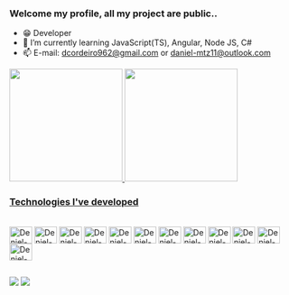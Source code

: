 ### Welcome my profile, all my project are public..

- 😁 Developer 
- 🤔 I’m currently learning JavaScript(TS), Angular, Node JS, C#
- 📫 E-mail: dcordeiro962@gmail.com or daniel-mtz11@outlook.com

<div>
  <a href="https://github.com/DenielCordeiro"> 
  <img height="200em" src="https://github-readme-stats.vercel.app/api?username=DenielCordeiro&show_icons=true&theme=buefy&include_all_commits=true&count_private=true"/>
  <img height="200em" src="https://github-readme-stats.vercel.app/api/top-langs/?username=DenielCordeiro&layout-compact&langs_count=16&theme=buefy"/>
</div>
  
 ### Technologies I've developed
    
  
<div style="display: inline-block"> <br>
   
  <img align="center" alt="Deniel-TS" height="30" width="40" src="https://cdn.jsdelivr.net/gh/devicons/devicon/icons/typescript/typescript-original.svg"/> 
  <img align="center" alt="Deniel-JS" height="30" width="40" src="https://cdn.jsdelivr.net/gh/devicons/devicon/icons/javascript/javascript-original.svg"/>
  <img align="center" alt="Deniel-AngularJS" height="30" width="40" src="https://cdn.jsdelivr.net/gh/devicons/devicon/icons/angularjs/angularjs-original.svg"/>
  <img align="center" alt="Deniel-Ionic" height="30" width="40" src="https://cdn.jsdelivr.net/gh/devicons/devicon/icons/ionic/ionic-original.svg"/>
  <img align="center" alt="Deniel-HTML" height="30" width="40" src="https://cdn.jsdelivr.net/gh/devicons/devicon/icons/html5/html5-original.svg"/>    
  <img align="center" alt="Deniel-CSS" height="30" width="40" src="https://cdn.jsdelivr.net/gh/devicons/devicon/icons/css3/css3-original-wordmark.svg"/>
  <img align="center" alt="Deniel-SASS" height="30" width="40" src="https://cdn.jsdelivr.net/gh/devicons/devicon/icons/sass/sass-original.svg"/>
  <img align="center" alt="Deniel-Bootstrap" height="30" width="40" src="https://cdn.jsdelivr.net/gh/devicons/devicon/icons/bootstrap/bootstrap-original.svg"/>
  <img align="center" alt="Deniel-GIT" height="30" width="40" src="https://cdn.jsdelivr.net/gh/devicons/devicon/icons/git/git-original.svg"/>
  <img align="center" alt="Deniel-VsCode" height="30" width="40" src="https://cdn.jsdelivr.net/gh/devicons/devicon/icons/vscode/vscode-original.svg"/>
  <img align="center" alt="Deniel-VsCode" height="30" width="40" src="https://cdn.jsdelivr.net/gh/devicons/devicon/icons/laravel/laravel-plain-wordmark.svg"/>
  <img align="center" alt="Deniel-VsCode" height="30" width="40" src="https://cdn.jsdelivr.net/gh/devicons/devicon/icons/php/php-original.svg"/>
</div>
  
  ##

<div>
  <!--
    <a href="" target="_blank"><img src="https://img.shields.io/badge/YouTube-FF0000?style=for-the-badge&logo=youtube&logoColor=white" target="_blank"</a>
  -->
  <a href="mailto:dcordeiro962@gmail.com" target="_blank"><img src="https://img.shields.io/badge/-Gmail-&23333?style=for-the-badge&logo=gmail&logoColor=White" target="_blank"></a>
  <a href="https://www.linkedin.com/in/daniel-de-souza-cordeiro-020915198/" target="_blank"><img src="https://img.shields.io/badge/LinkedIn-0077B5?style=for-the-badge&logo=linkedin&logoColor=white" target="_blank"></a>
  
  <a href="" target="_blank"> 
    </a>
    
</div>
